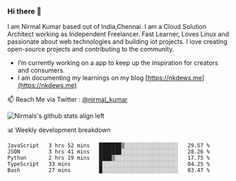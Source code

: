 ### Hi there 👋

 I am Nirmal Kumar based out of India,Chennai. I am a Cloud Solution Architect working as Independent Freelancer. Fast Learner, Loves Linux and passionate about web technologies and building iot projects. I love creating open-source projects and contributing to the community.

- I’m currently working on a app to keep up the inspiration for creators and consumers.
- I am documenting my learnings on my blog [https://nkdews.me](https://nkdews.me)

📫 Reach Me via  Twitter : [@nirmal_kumar](https://twitter.com/nirmal_kumar)

![Nirmals's github stats align left](https://github-readme-stats.vercel.app/api?username=nk-gears&show_icons=true)


📊 Weekly development breakdown

<!--START_SECTION:waka-->
```text
JavaScript   3 hrs 52 mins   ███████▒░░░░░░░░░░░░░░░░░   29.57 % 
JSON         3 hrs 41 mins   ███████░░░░░░░░░░░░░░░░░░   28.26 % 
Python       2 hrs 19 mins   ████▒░░░░░░░░░░░░░░░░░░░░   17.75 % 
TypeScript   33 mins         █░░░░░░░░░░░░░░░░░░░░░░░░   04.25 % 
Bash         27 mins         █░░░░░░░░░░░░░░░░░░░░░░░░   03.47 % 
```
<!--END_SECTION:waka-->


